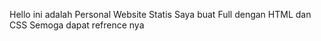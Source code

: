 Hello ini adalah Personal Website Statis
Saya buat Full dengan HTML dan CSS
Semoga dapat refrence nya 